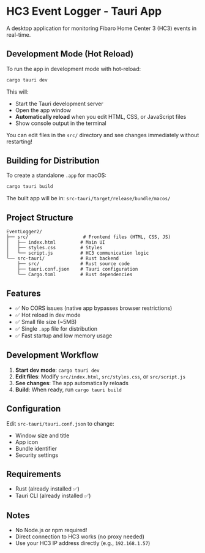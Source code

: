 # HC3 Event Logger - Tauri App

A desktop application for monitoring Fibaro Home Center 3 (HC3) events in real-time.

## Development Mode (Hot Reload)

To run the app in development mode with hot-reload:

```bash
cargo tauri dev
```

This will:
- Start the Tauri development server
- Open the app window
- **Automatically reload** when you edit HTML, CSS, or JavaScript files
- Show console output in the terminal

You can edit files in the `src/` directory and see changes immediately without restarting!

## Building for Distribution

To create a standalone `.app` for macOS:

```bash
cargo tauri build
```

The built app will be in: `src-tauri/target/release/bundle/macos/`

## Project Structure

```
EventLogger2/
├── src/                    # Frontend files (HTML, CSS, JS)
│   ├── index.html         # Main UI
│   ├── styles.css         # Styles
│   └── script.js          # HC3 communication logic
└── src-tauri/             # Rust backend
    ├── src/               # Rust source code
    ├── tauri.conf.json    # Tauri configuration
    └── Cargo.toml         # Rust dependencies
```

## Features

- ✅ No CORS issues (native app bypasses browser restrictions)
- ✅ Hot reload in dev mode
- ✅ Small file size (~5MB)
- ✅ Single `.app` file for distribution
- ✅ Fast startup and low memory usage

## Development Workflow

1. **Start dev mode**: `cargo tauri dev`
2. **Edit files**: Modify `src/index.html`, `src/styles.css`, or `src/script.js`
3. **See changes**: The app automatically reloads
4. **Build**: When ready, run `cargo tauri build`

## Configuration

Edit `src-tauri/tauri.conf.json` to change:
- Window size and title
- App icon
- Bundle identifier
- Security settings

## Requirements

- Rust (already installed ✅)
- Tauri CLI (already installed ✅)

## Notes

- No Node.js or npm required!
- Direct connection to HC3 works (no proxy needed)
- Use your HC3 IP address directly (e.g., `192.168.1.57`)